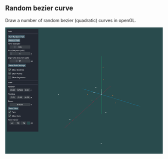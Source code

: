 ## Random bezier curve

Draw a number of random bezier (quadratic) curves in openGL.

![demo](/images/demo.gif)
